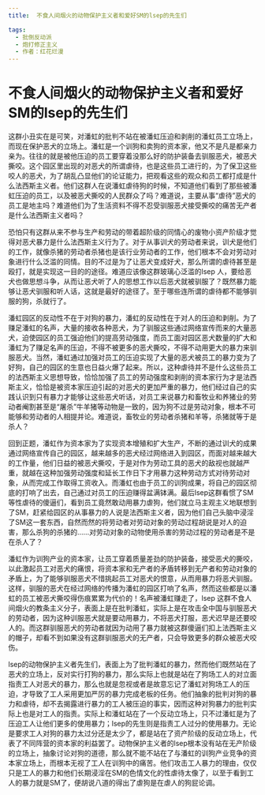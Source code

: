 ```yaml
---
title:  不食人间烟火的动物保护主义者和爱好SM的lsep的先生们

tags:
  - 批倒反动派
  - 炮打修正主义
  - 作者：红花烂漫
---
```


# 不食人间烟火的动物保护主义者和爱好SM的lsep的先生们

这群小丑实在是可笑，对潘虹的批判不站在被潘虹压迫和剥削的潘虹员工立场上，而现在保护恶犬的立场上。潘虹是一个训狗和卖狗的资本家，他又不是凡是都亲力亲为。往往的就是被他压迫的员工要穿着没那么好的防护装备去驯服恶犬，被恶犬撕咬。这个园区里出现的对恶犬的所谓虐待，也是这些员工进行的，为了保卫这些咬人的恶犬，为了胡乱凸显他们的论证能力，把观看这些的观众和员工都打成是什么法西斯主义者。他们这群人在说潘虹虐待狗的时候，不知道他们看到了那些被潘虹压迫的员工，以及被恶犬撕咬的人民群众了吗？难道说，主要从事“虐待”恶犬的员工是地主吗？难道他们为了生活资料不得不忍受驯服恶犬接受撕咬的痛苦无产者是什么法西斯主义者吗？

恐怕只有这群从来不参与生产和劳动的带着超阶级的同情心的废物小资产阶级才觉得对恶犬暴力是什么法西斯主义行为了。对于从事训犬的劳动者来说，训犬是他们的工作，就像杀猪的劳动者杀猪也是该行业劳动者的工作，他们根本不会对劳动对象进行什么泛滥的同情。目的不过是为了让恶犬变成好犬，那么所谓的虐待甚至是殴打，就是实现这一目的的途径。难道应该像这群玻璃心泛滥的lsep 人，要给恶犬也做思想斗争，从而让恶犬听了人的思想工作以后恶犬就被驯服了？既然暴力能够让恶犬驯服和听人话，这就是最好的途径了。至于哪些连所谓的虐待都不能够驯服的狗，杀就行了。

潘虹园区的反动性不在于对狗的暴力，潘虹的反动性在于对人的压迫和剥削。为了赚足潘虹的名声，大量的接收各种恶犬，为了驯服这些通过网络宣传而来的大量恶犬，迫使园区的员工强迫他们的提高劳动强度，而员工面对园区恶犬数量的扩大和潘虹为了赚足名声的压迫，不得不被更多的恶犬撕咬，不得不动用更大的暴力来驯服恶犬。当然，潘虹通过加强对员工的压迫实现了大量的恶犬被员工的暴力变为了好狗，自己的园区的生意也日益火爆了起来。所以，这种虐待并不是什么这些员工的法西斯主义思想导致，恰恰加强了员工的劳动强度和剥削的资本家行为才是法西斯主义，恰恰是被资本家压迫引起的对恶犬的更加严重的暴力，他们经过自己的实践认识到只有暴力才能够让这些恶犬听话，对员工来说暴力和畜牧业和养猪业的劳动者阉割甚至是“屠杀”牛羊猪等动物是一致的，因为狗不过是劳动对象，根本不可能够和劳动者的人相提并论。难道说，畜牧业的劳动者杀猪和羊等，杀猪就等于是杀人？

回到正题，潘虹作为资本家为了实现资本增殖和扩大生产，不断的通过训犬的成果通过网络宣传自己的园区，越来越多的恶犬经过网络进入到园区，而面对越来越大的工作量，他们日益的被恶犬撕咬，于是对作为劳动工具的恶犬的敌视也就越严重，就越在这种加强劳动强度和延长工作日下才用暴力这种劳动方式对待劳动对象，从而完成工作取得工资收入。而潘虹也由于员工的训狗成果，将自己的园区彻底的打响了出去，自己通过对员工的压迫赚得盆满钵满。最后lsep这群看惯了SM等性虐待的傻逼们，看到员工竟然敢动用暴力虐狗，他们就立马主观主义地联想到了SM，赶紧给园区的从事暴力的人说是法西斯主义者，因为他们自己头脑中浸淫了SM这一套东西，自然而然的将劳动者对劳动对象的劳动过程胡说是对人的迫害，那么杀狗的杀猪的……对劳动对象的动物使用杀害的劳动过程的劳动者是不是在杀人了？

潘虹作为训狗产业的资本家，让员工穿着质量差劲的防护装备，接受恶犬的撕咬，以此激起员工对恶犬的痛恨，将资本家和无产者的矛盾转移到无产者和劳动对象的矛盾上，为了能够驯服恶犬不惜挑起员工对恶犬的恨意，从而用暴力将恶犬驯服。这样，驯服的恶犬在经过网络的传播为潘虹的园区打响了名声，然而这些都是以潘虹的员工被恶犬撕咬得伤痕累累为代价的！名声被潘虹赚走了，lsep 这群不食人间烟火的教条主义分子，表面上是在批判潘虹，实际上是在攻击全中国与驯服恶犬的劳动者，因为这种训服恶犬就是要动用暴力，不将恶犬打服，恶犬迟早是还要咬人的。而这群驯服恶犬的劳动者就因为动用了暴力就被这群傻逼们扣上法西斯主义的帽子，却看不到如果没有这群驯服恶犬的无产者，只会导致更多的群众被恶犬咬伤。

lsep的动物保护主义者先生们，表面上为了批判潘虹的暴力，然而他们既然站在了恶犬的立场上，反对实行打狗的暴力，那么实际上也就是站在了狗场工人的对立面指责工人对恶犬的暴力，那么也就是忽视或者是故意忘记了潘虹对狗场工人的压迫，才导致了工人采用更加严厉的暴力完成老板的任务。他们抽象的批判对狗的暴力和虐待，却不去揭露进行暴力的工人被压迫的事实，因而这种对狗暴力的批判实际上也是对工人的指责。实际上和潘虹站在了一个反动立场上，只不过潘虹是为了压迫工人让他们更多的使用暴力；lsep的先生则是指责工人过分的使用暴力。无论是要求工人对狗的暴力太过分还是太少了，都是站在了资产阶级的反动立场上，代表了不同阵营的资本家的利益罢了。动物保护主义者的lsep根本没有站在无产阶级的立场上，抽象讨论对狗的道德，那么就不能不站在了与潘虹的训狗产业竞争的资本家立场上，而根本无视了工人在训狗中的痛苦。他们攻击工人暴力的理由，仅仅只是工人的暴力和他们长期浸淫在SM的色情文化的性虐待太像了，以至于看到工人的暴力就是SM了，便胡说八道的得出了虐狗是在虐人的狗屁论调。
